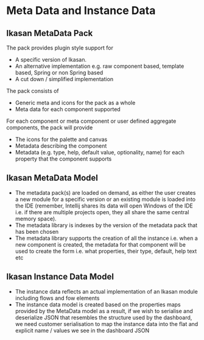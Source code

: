 # Meta Data and Instance Data

## Ikasan MetaData Pack
The pack provides plugin style support for 

* A specific version of Ikasan.
* An alternative implementation e.g. raw component based, template based, Spring or non Spring based
* A cut down / simplified implementation

The pack consists of 
* Generic meta and icons for the pack as a whole
* Meta data for each component supported

For each component or meta component or user defined aggregate components, the pack will provide
* The icons for the palette and canvas
* Metadata describing the component
* Metadata (e.g. type, help, default value, optionality, name) for each property that the component supports

## Ikasan MetaData Model
* The metadata pack(s) are loaded on demand, as either the user creates a new module for a specific version or an existing module is loaded into the IDE (remember, Intellij shares its data will open Windows of the IDE i.e. if there are multiple projects open, they all share the same central memory space).
* The metadata library is indexes by the version of the metadata pack that has been chosen
* The metadata library supports the creation of all the instance i.e. when a new component is created, the metadata for that component will be used to create the form  i.e. what properties, their type, default, help text etc

## Ikasan Instance Data Model
* The instance data reflects an actual implementation of an Ikasan module including flows and fow elements
* The instance data model is created based on the properties maps provided by the MetaData model as a result, if we wish to serialise and deserialize JSON that resembles the structure used by the dashboard, we need customer serialisation to map the instance data into the flat and explicit name / values we see in the dashboard JSON




